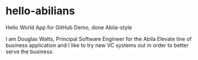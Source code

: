 # hello-abilians
Hello World App for GitHub Demo, done Abila-style

I am Douglas Watts, Principal Software Engineer for the Abila Elevate line of business application and I like to try new VC systems out in order to better serve the business. 
